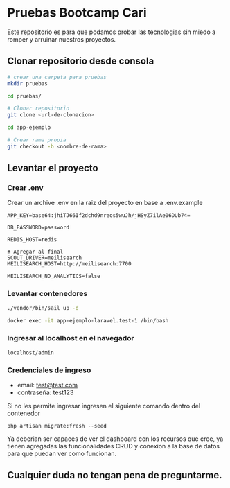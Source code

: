 # Pruebas Bootcamp Cari

Este repositorio es para que podamos probar las tecnologias sin miedo a romper y arruinar nuestros proyectos.

## Clonar repositorio desde consola

```bash
# crear una carpeta para pruebas
mkdir pruebas

cd pruebas/

# Clonar repositorio
git clone <url-de-clonacion>

cd app-ejemplo

# Crear rama propia
git checkout -b <nombre-de-rama>
```

## Levantar el proyecto
### Crear .env
Crear un archive .env en la raiz del proyecto en base a .env.example
```
APP_KEY=base64:jhiTJ66If2dchd9nreos5wuJh/jHSyZ7ilAe06DUb74=

DB_PASSWORD=password

REDIS_HOST=redis

# Agregar al final
SCOUT_DRIVER=meilisearch
MEILISEARCH_HOST=http://meilisearch:7700

MEILISEARCH_NO_ANALYTICS=false

```
### Levantar contenedores
```bash
./vendor/bin/sail up -d

docker exec -it app-ejemplo-laravel.test-1 /bin/bash
```

### Ingresar al localhost en el navegador
```
localhost/admin
```

### Credenciales de ingreso
- email: test@test.com
- contraseña: test123

Si no les permite ingresar ingresen el siguiente comando dentro del contenedor
```
php artisan migrate:fresh --seed
```

Ya deberian ser capaces de ver el dashboard con los recursos que cree, ya tienen agregadas las funcionalidades CRUD y conexion a la base de datos para que puedan ver como funcionan.

## Cualquier duda no tengan pena de preguntarme.
